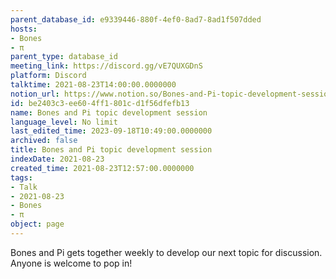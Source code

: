 ```yaml
---
parent_database_id: e9339446-880f-4ef0-8ad7-8ad1f507dded
hosts:
- Bones
- π
parent_type: database_id
meeting_link: https://discord.gg/vE7QUXGDnS
platform: Discord
talktime: 2021-08-23T14:00:00.0000000
notion_url: https://www.notion.so/Bones-and-Pi-topic-development-session-be2403c3ee604ff1801cd1f56dfefb13
id: be2403c3-ee60-4ff1-801c-d1f56dfefb13
name: Bones and Pi topic development session
language_level: No limit
last_edited_time: 2023-09-18T10:49:00.0000000
archived: false
title: Bones and Pi topic development session
indexDate: 2021-08-23
created_time: 2021-08-23T12:57:00.0000000
tags:
- Talk
- 2021-08-23
- Bones
- π
object: page
---
```


Bones and Pi gets together weekly to develop our next topic for discussion.
Anyone is welcome to pop in!










